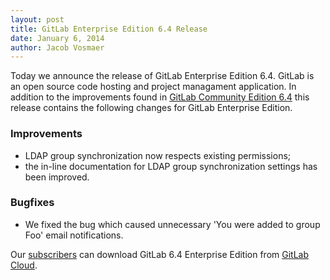 ```yaml
---
layout: post
title: GitLab Enterprise Edition 6.4 Release
date: January 6, 2014
author: Jacob Vosmaer
---
```

Today we announce the release of GitLab Enterprise Edition 6.4. 
GitLab is an open source code hosting and project managament application.
In addition to the improvements found in [GitLab Community Edition 6.4](http://blog.gitlab.org/gitlab-ce-6-dot-4-released/) this release contains the following changes for GitLab Enterprise Edition.

### Improvements
- LDAP group synchronization now respects existing permissions;
- the in-line documentation for LDAP group synchronization settings has been improved.

### Bugfixes
- We fixed the bug which caused unnecessary 'You were added to group Foo' email notifications.

Our [subscribers](https://www.gitlab.com/subscription/) can download GitLab 6.4 Enterprise Edition from [GitLab Cloud](https://gitlab.com).
